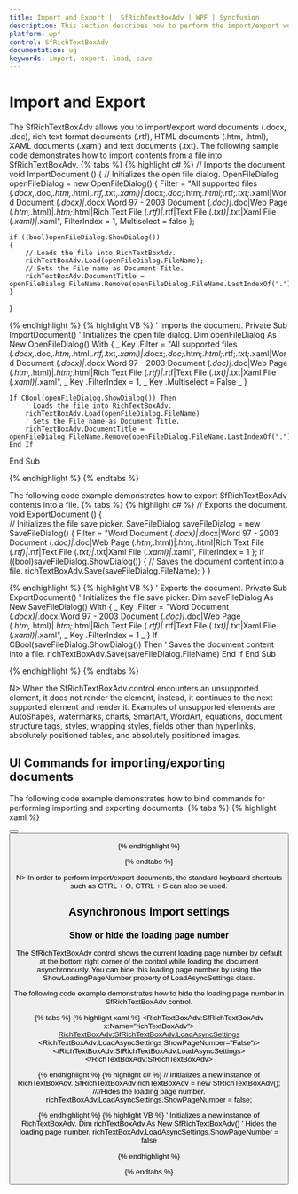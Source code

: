 ```yaml
---
title: Import and Export |  SfRichTextBoxAdv | WPF | Syncfusion
description: This section describes how to perform the import/export word, rich text format, HTML, XAML and text documents in WPF SfRichTextBoxAdv Control.
platform: wpf
control: SfRichTextBoxAdv
documentation: ug
keywords: import, export, load, save
---
```

# Import and Export

The SfRichTextBoxAdv allows you to import/export word documents (.docx, .doc), rich text format documents (.rtf), HTML documents (.htm, .html), XAML documents (.xaml) and text documents (.txt).
The following sample code demonstrates how to import contents from a file into SfRichTextBoxAdv.
{% tabs %}
{% highlight c# %}
// Imports the document.
void ImportDocument ()
{
    // Initializes the open file dialog.
    OpenFileDialog openFileDialog = new OpenFileDialog()
    {
        Filter = "All supported files (*.docx,*.doc,*.htm,*.html,*.rtf,*.txt,*.xaml)|*.docx;*.doc;*.htm;*.html;*.rtf;*.txt;*.xaml|Word Document (*.docx)|*.docx|Word 97 - 2003 Document (*.doc)|*.doc|Web Page (*.htm,*.html)|*.htm;*.html|Rich Text File (*.rtf)|*.rtf|Text File (*.txt)|*.txt|Xaml File (*.xaml)|*.xaml",
        FilterIndex = 1,
        Multiselect = false
    };

    if ((bool)openFileDialog.ShowDialog())
    {
        // Loads the file into RichTextBoxAdv.
        richTextBoxAdv.Load(openFileDialog.FileName);
        // Sets the File name as Document Title.
        richTextBoxAdv.DocumentTitle = openFileDialog.FileName.Remove(openFileDialog.FileName.LastIndexOf("."));
    }
}



{% endhighlight %}
{% highlight VB %}
' Imports the document.
Private Sub ImportDocument()
	' Initializes the open file dialog.
	Dim openFileDialog As New OpenFileDialog() With { _
		Key .Filter = "All supported files (*.docx,*.doc,*.htm,*.html,*.rtf,*.txt,*.xaml)|*.docx;*.doc;*.htm;*.html;*.rtf;*.txt;*.xaml|Word Document (*.docx)|*.docx|Word 97 - 2003 Document (*.doc)|*.doc|Web Page (*.htm,*.html)|*.htm;*.html|Rich Text File (*.rtf)|*.rtf|Text File (*.txt)|*.txt|Xaml File (*.xaml)|*.xaml", _
		Key .FilterIndex = 1, _
		Key .Multiselect = False _
	}

	If CBool(openFileDialog.ShowDialog()) Then
		' Loads the file into RichTextBoxAdv.
		richTextBoxAdv.Load(openFileDialog.FileName)
		' Sets the File name as Document Title.
		richTextBoxAdv.DocumentTitle = openFileDialog.FileName.Remove(openFileDialog.FileName.LastIndexOf("."))
	End If
End Sub


{% endhighlight %}
{% endtabs %}

The following code example demonstrates how to export SfRichTextBoxAdv contents into a file.
{% tabs %}
{% highlight c# %}
// Exports the document.
void ExportDocument ()
{    
    // Initializes the file save picker.
    SaveFileDialog saveFileDialog = new SaveFileDialog()
    {
        Filter = "Word Document (*.docx)|*.docx|Word 97 - 2003 Document (*.doc)|*.doc|Web Page (*.htm,*.html)|*.htm;*.html|Rich Text File (*.rtf)|*.rtf|Text File (*.txt)|*.txt|Xaml File (*.xaml)|*.xaml",
        FilterIndex = 1
    };
    if ((bool)saveFileDialog.ShowDialog())
    {
        // Saves the document content into a file.
        richTextBoxAdv.Save(saveFileDialog.FileName);
    }
}



{% endhighlight %}
{% highlight VB %}
' Exports the document.
Private Sub ExportDocument()
	' Initializes the file save picker.
	Dim saveFileDialog As New SaveFileDialog() With { _
		Key .Filter = "Word Document (*.docx)|*.docx|Word 97 - 2003 Document (*.doc)|*.doc|Web Page (*.htm,*.html)|*.htm;*.html|Rich Text File (*.rtf)|*.rtf|Text File (*.txt)|*.txt|Xaml File (*.xaml)|*.xaml", _
		Key .FilterIndex = 1 _
	}
	If CBool(saveFileDialog.ShowDialog()) Then
		' Saves the document content into a file.
		richTextBoxAdv.Save(saveFileDialog.FileName)
	End If
End Sub


{% endhighlight %}
{% endtabs %}

N> When the SfRichTextBoxAdv control encounters an unsupported element, it does not render the element, instead, it continues to the next supported element and render it. Examples of unsupported elements are AutoShapes, watermarks, charts, SmartArt, WordArt, equations, document structure tags, styles, wrapping styles, fields other than hyperlinks, absolutely positioned tables, and absolutely positioned images.

## UI Commands for importing/exporting documents

The following code example demonstrates how to bind commands for performing importing and exporting documents.
{% tabs %}
{% highlight xaml %}
<!-- Binds button to the OpenDocumentCommand -->
<Button Content="Open" Command="RichTextBoxAdv:SfRichTextBoxAdv.OpenDocumentCommand" CommandTarget="{Binding ElementName=richTextBoxAdv}" />
<!-- Binds button to the SaveDocumentCommand -->
<Button Content="Save" Command="RichTextBoxAdv:SfRichTextBoxAdv.SaveDocumentCommand" CommandTarget="{Binding ElementName=richTextBoxAdv}" />


{% endhighlight %}

{% endtabs %}

N> In order to perform import/export documents, the standard keyboard shortcuts such as CTRL + O, CTRL + S can also be used.

## Asynchronous import settings

### Show or hide the loading page number

The SfRichTextBoxAdv control shows the current loading page number by default at the bottom right corner of the control while loading the document asynchronously. You can hide this loading page number by using the ShowLoadingPageNumber property of LoadAsyncSettings class.

The following code example demonstrates how to hide the loading page number in SfRichTextBoxAdv control.

{% tabs %}
{% highlight xaml %}
<RichTextBoxAdv:SfRichTextBoxAdv x:Name="richTextBoxAdv">
       <RichTextBoxAdv:SfRichTextBoxAdv.LoadAsyncSettings>
           <RichTextBoxAdv:LoadAsyncSettings ShowPageNumber="False"/>
       </RichTextBoxAdv:SfRichTextBoxAdv.LoadAsyncSettings>
</RichTextBoxAdv:SfRichTextBoxAdv>


{% endhighlight %}
{% highlight c# %}
// Initializes a new instance of RichTextBoxAdv.
SfRichTextBoxAdv richTextBoxAdv = new SfRichTextBoxAdv();
////Hides the loading page number.
richTextBoxAdv.LoadAsyncSettings.ShowPageNumber = false;


{% endhighlight %}
{% highlight VB %}
' Initializes a new instance of RichTextBoxAdv.
Dim richTextBoxAdv As New SfRichTextBoxAdv()
' Hides the loading page number.
richTextBoxAdv.LoadAsyncSettings.ShowPageNumber = false


{% endhighlight %}

{% endtabs %}

